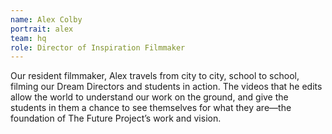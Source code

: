 ```yaml
---
name: Alex Colby
portrait: alex
team: hq
role: Director of Inspiration Filmmaker
---
```


Our resident filmmaker, Alex travels from city to city, school to school, filming our Dream Directors and students in action. The videos that he edits allow the world to understand our work on the ground, and give the students in them a chance to see themselves for what they are—the foundation of The Future Project’s work and vision.